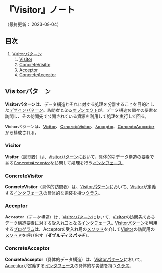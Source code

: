# 『Visitor』ノート

（最終更新： 2023-08-04）


## 目次

1. [Visitorパターン](#visitorパターン)
	1. [Visitor](#visitor)
	1. [ConcreteVisitor](#concretevisitor)
	1. [Acceptor](#acceptor)
	1. [ConcreteAcceptor](#concreteacceptor)


## Visitorパターン

**Visitorパターン**は、データ構造とそれに対する処理を分離することを目的とした[デザインパターン](./design_pattern.md#デザインパターン)。訪問者となる[オブジェクト](../../../../programming/_/chapters/object_oriented.md#オブジェクト)が、データ構造の個々の要素を訪問し、その訪問先で公開されている資源を利用して処理を実行して回る。

Visitorパターンは、[Visitor](#visitor)、[ConcreteVisitor](#concretevisitor)、[Acceptor](#acceptor)、[ConcreteAcceptor](#concreteacceptor)から構成される。

### Visitor

**Visitor**（訪問者）は、[Visitorパターン](#visitorパターン)において、具体的なデータ構造の要素である[ConcreteAcceptor](#concreteacceptor)を訪問して処理を行う[インタフェース](../../../../programming/_/chapters/object_oriented.md#インタフェース)。

### ConcreteVisitor

**ConcreteVisitor**（具体的訪問者）は、[Visitorパターン](#visitorパターン)において、[Visitor](#visitor)が定義する[インタフェース](../../../../programming/_/chapters/object_oriented.md#インタフェース)の具体的な実装を持つ[クラス](../../../../programming/_/chapters/object_oriented.md#クラス)。

### Acceptor

**Acceptor**（データ構造）は、[Visitorパターン](#visitorパターン)において、[Visitor](#visitor)の訪問先であるデータ構造要素に対する受入れ口となる[インタフェース](../../../../programming/_/chapters/object_oriented.md#インタフェース)。[Visitorパターン](#visitorパターン)を利用する[プログラム](../../../../programming/_/chapters/programming.md#プログラム)は、Acceptorの受入れ用の[メソッド](../../../../programming/_/chapters/object_oriented.md#メソッド)を介して[Visitor](#visitor)の訪問用の[メソッド](../../../../programming/_/chapters/object_oriented.md#メソッド)を呼び出す（**ダブルディスパッチ**）。

### ConcreteAcceptor

**ConcreteAcceptor**（具体的データ構造）は、[Visitorパターン](#visitorパターン)において、[Acceptor](#acceptor)が定義する[インタフェース](../../../../programming/_/chapters/object_oriented.md#インタフェース)の具体的な実装を持つ[クラス](../../../../programming/_/chapters/object_oriented.md#クラス)。
